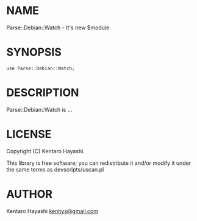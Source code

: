 # NAME

Parse::Debian::Watch - It's new $module

# SYNOPSIS

    use Parse::Debian::Watch;

# DESCRIPTION

Parse::Debian::Watch is ...

# LICENSE

Copyright (C) Kentaro Hayashi.

This library is free software; you can redistribute it and/or modify
it under the same terms as devscripts/uscan.pl

# AUTHOR

Kentaro Hayashi <kenhys@gmail.com>
